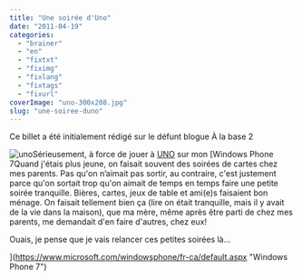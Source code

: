 ```yaml
---
title: "Une soirée d'Uno"
date: "2011-04-19"
categories: 
  - "brainer"
  - "en"
  - "fixtxt"
  - "fiximg"
  - "fixlang"
  - "fixtags"
  - "fixurl"
coverImage: "uno-300x208.jpg"
slug: "une-soiree-duno"
---
```


Ce billet a été initialement rédigé sur le défunt blogue À la base 2

![](images/uno-300x208.jpg "uno")Sérieusement, à force de jouer à [UNO](https://fr.wikipedia.org/wiki/Uno_(jeu) "Article Wikipédia sur Uno") sur mon [Windows Phone 7Quand j'étais plus jeune, on faisait souvent des soirées de cartes chez mes parents. Pas qu'on n’aimait pas sortir, au contraire, c'est justement parce qu'on sortait trop qu'on aimait de temps en temps faire une petite soirée tranquille. Bières, cartes, jeux de table et ami(e)s faisaient bon ménage. On faisait tellement bien ça (lire on était tranquille, mais il y avait de la vie dans la maison), que ma mère, même après être parti de chez mes parents, me demandait d'en faire d'autres, chez eux!

Ouais, je pense que je vais relancer ces petites soirées là...

](https://www.microsoft.com/windowsphone/fr-ca/default.aspx "Windows Phone 7")
